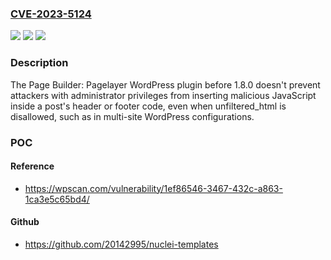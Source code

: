 ### [CVE-2023-5124](https://cve.mitre.org/cgi-bin/cvename.cgi?name=CVE-2023-5124)
![](https://img.shields.io/static/v1?label=Product&message=Page%20Builder%3A%20Pagelayer&color=blue)
![](https://img.shields.io/static/v1?label=Version&message=1.3.2%20&color=brightgreen)
![](https://img.shields.io/static/v1?label=Vulnerability&message=CWE-79%20Cross-Site%20Scripting%20(XSS)&color=brightgreen)

### Description

The Page Builder: Pagelayer WordPress plugin before 1.8.0 doesn't prevent attackers with administrator privileges from inserting malicious JavaScript inside a post's header or footer code, even when unfiltered_html is disallowed, such as in multi-site WordPress configurations.

### POC

#### Reference
- https://wpscan.com/vulnerability/1ef86546-3467-432c-a863-1ca3e5c65bd4/

#### Github
- https://github.com/20142995/nuclei-templates

